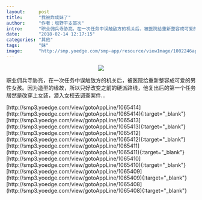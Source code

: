 ```yaml
---
layout:     post
title:      "我被炸成妹了"
author:     "作者：塩野干支郎次"
intro:      "职业佣兵寺胁亮，在一次任务中误触敌方的机关后，被医院给重新整容成可爱的男性女孩。因为造型的缘故，所以只好改变之前的硬派路线，他复出后的第一个任务居然是改穿上女装，潜入女校去调查案件…"
date:       "2018-02-14 12:17:15"
categories: "其他"
tags:       "妹"
image:      "http://smp.yoedge.com/smp-app/resource/viewImage/1002246appline.png"
---
```

<div style="text-align: center">
<p><img src="http://smp.yoedge.com/smp-app/resource/viewImage/1002246appline.png"/></p>
</div>
<p class="post-meta">
<span>职业佣兵寺胁亮，在一次任务中误触敌方的机关后，被医院给重新整容成可爱的男性女孩。因为造型的缘故，所以只好改变之前的硬派路线，他复出后的第一个任务居然是改穿上女装，潜入女校去调查案件…</span>
</p>
[http://smp3.yoedge.com/view/gotoAppLine/1065414](http://smp3.yoedge.com/view/gotoAppLine/1065414){:target="_blank"}
[http://smp3.yoedge.com/view/gotoAppLine/1065413](http://smp3.yoedge.com/view/gotoAppLine/1065413){:target="_blank"}
[http://smp3.yoedge.com/view/gotoAppLine/1065412](http://smp3.yoedge.com/view/gotoAppLine/1065412){:target="_blank"}
[http://smp3.yoedge.com/view/gotoAppLine/1065411](http://smp3.yoedge.com/view/gotoAppLine/1065411){:target="_blank"}
[http://smp3.yoedge.com/view/gotoAppLine/1065410](http://smp3.yoedge.com/view/gotoAppLine/1065410){:target="_blank"}
[http://smp3.yoedge.com/view/gotoAppLine/1065409](http://smp3.yoedge.com/view/gotoAppLine/1065409){:target="_blank"}
[http://smp3.yoedge.com/view/gotoAppLine/1065408](http://smp3.yoedge.com/view/gotoAppLine/1065408){:target="_blank"}


